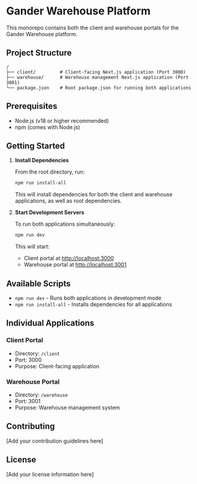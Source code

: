 # Gander Warehouse Platform

This monorepo contains both the client and warehouse portals for the Gander Warehouse platform.

## Project Structure

```
/
├── client/         # Client-facing Next.js application (Port 3000)
├── warehouse/      # Warehouse management Next.js application (Port 3001)
└── package.json    # Root package.json for running both applications
```

## Prerequisites

- Node.js (v18 or higher recommended)
- npm (comes with Node.js)

## Getting Started

1. **Install Dependencies**
   
   From the root directory, run:
   ```bash
   npm run install-all
   ```
   This will install dependencies for both the client and warehouse applications, as well as root dependencies.

2. **Start Development Servers**
   
   To run both applications simultaneously:
   ```bash
   npm run dev
   ```
   This will start:
   - Client portal at [http://localhost:3000](http://localhost:3000)
   - Warehouse portal at [http://localhost:3001](http://localhost:3001)

## Available Scripts

- `npm run dev` - Runs both applications in development mode
- `npm run install-all` - Installs dependencies for all applications

## Individual Applications

### Client Portal
- Directory: `/client`
- Port: 3000
- Purpose: Client-facing application

### Warehouse Portal
- Directory: `/warehouse`
- Port: 3001
- Purpose: Warehouse management system

## Contributing

[Add your contribution guidelines here]

## License

[Add your license information here] 
